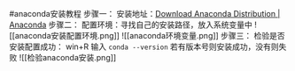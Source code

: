 #anaconda安装教程
步骤一：
	安装地址：[Download Anaconda Distribution | Anaconda](https://www.anaconda.com/download)
步骤二：
	配置环境：寻找自己的安装路径，放入系统变量中
	![[anaconda安装配置环境.png]]
![[anaconda环境变量.png]]
步骤三：
	检验是否安装配置成功：
		win+R 输入 `conda --version`
		若有版本号则安装成功，没有则失败
![[检验anaconda安装.png]]